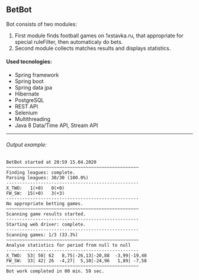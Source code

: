 ## **BetBot**
Bot consists of two modules: 
1. First module finds football games on 1xstavka.ru, that appropriate for special ruleFilter, then automaticaly do bets.
1. Second module collects matches results and displays statistics. 

#### **Used tecnologies:**
- Spring framework
- Spring boot
- Spring data jpa
- Hibernate
- PostgreSQL
- REST API
- Selenium
- Multithreading
- Java 8 Data/Time API, Stream API

------------

###### Output example:
	BetBot started at 20:59 15.04.2020
    ~~~~~~~~~~~~~~~~~~~~~~~~~~~~~~~~~~~~~~~~~~~~~~~~~~
    Finding leagues: complete.
    Parsing leagues: 30/30 (100.0%)
    --------------------------------------------------
    X_TWO:   1(+0)   0(+0)
    FW_SW:  15(+0)   3(+3)
    --------------------------------------------------
    No appropriate betting games.
    ~~~~~~~~~~~~~~~~~~~~~~~~~~~~~~~~~~~~~~~~~~~~~~~~~~
    Scanning game results started.
    --------------------------------------------------
    Starting web driver: complete.
    --------------------------------------------------
    Scanning games: 1/3 (33.3%)
    ~~~~~~~~~~~~~~~~~~~~~~~~~~~~~~~~~~~~~~~~~~~~~~~~~~
    Analyse statistics for period from null to null
    --------------------------------------------------
    X_TWO:  53| 50| 62   8,75|-26,13|-20,88  -3,99|-19,40
    FW_SW:  33| 42| 26  -4,27|  5,10|-24,96   1,89| -7,58
    ~~~~~~~~~~~~~~~~~~~~~~~~~~~~~~~~~~~~~~~~~~~~~~~~~~
    Bot work completed in 00 min. 59 sec.